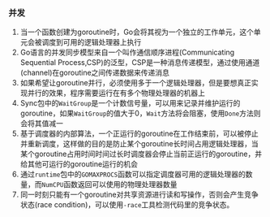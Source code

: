 ### 并发
1. 当一个函数创建为goroutine时，Go会将其视为一个独立的工作单元，这个单元会被调度到可用的逻辑处理器上执行
2. Go语言的并发同步模型来自一个叫作通信顺序进程(Communicating Sequential Process,CSP)的泛型，CSP是一种消息传递模型，通过使用通道(channel)在goroutine之间传递数据来传递消息
3. 如果希望让goroutine并行，必须使用多于一个逻辑处理器，但是要想真正实现并行的效果，程序需要运行在有多个物理处理器的机器上
4. Sync包中的`WaitGroup`是一个计数信号量，可以用来记录并维护运行的goroutine，如果`WaitGroup`的值大于0，`Wait`方法将会阻塞，使用`Done`方法则会将其值减一
5. 基于调度器的内部算法，一个正运行的goroutine在工作结束前，可以被停止并重新调度，这样做的目的是防止某个goroutine长时间占用逻辑处理器，当某个goroutine占用时间时间过长时调度器会停止当前正运行的goroutine，并给其他可运行的goroutine运行的机会
6. 通过`runtime`包中的`GOMAXPROCS`函数可以指定调度器可用的逻辑处理器的数量，而`NumCPU`函数返回可以使用的物理处理器数量
7. 同一时刻只能有一个goroutine对共享资源进行读和写操作，否则会产生竞争状态(race condition)，可以使用`-race`工具检测代码里的竞争状态。

